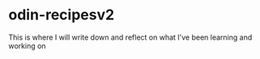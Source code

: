 # odin-recipesv2
This is where I will write down and reflect on what I've been learning and working on